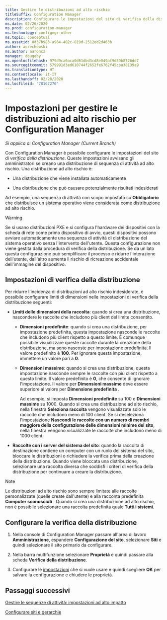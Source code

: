 ```yaml
---
title: Gestire le distribuzioni ad alto rischio
titleSuffix: Configuration Manager
description: Configurare le impostazioni del sito di verifica della distribuzione in Configuration Manager per avvisare gli amministratori nel caso in cui creino una distribuzione ad alto rischio.
ms.date: 02/26/2020
ms.prod: configuration-manager
ms.technology: configmgr-other
ms.topic: conceptual
ms.assetid: 8d37b983-a964-402c-819d-2512ed2d463b
author: aczechowski
ms.author: aaroncz
manager: dougeby
ms.openlocfilehash: 979d9ca0aca0d61dbd3cd8e049af9d59b8726dd7
ms.sourcegitcommit: 579991d3ed610744f2652fe6762f45cba38139a9
ms.translationtype: HT
ms.contentlocale: it-IT
ms.lasthandoff: 02/28/2020
ms.locfileid: "78167270"
---
```

# <a name="settings-to-manage-high-risk-deployments-for-configuration-manager"></a>Impostazioni per gestire le distribuzioni ad alto rischio per Configuration Manager

*Si applica a: Configuration Manager (Current Branch)*

Con Configuration Manager è possibile configurare le impostazioni del sito di *verifica della distribuzione*. Queste impostazioni avvisano gli amministratori se creano una distribuzione di sequenza di attività ad alto rischio. Una distribuzione ad alto rischio è:  

- Una distribuzione che viene installata automaticamente  

- Una distribuzione che può causare potenzialmente risultati indesiderati  

Ad esempio, una sequenza di attività con scopo impostato su **Obbligatorio** che distribuisce un sistema operativo viene considerata come distribuzione ad alto rischio.  

> [!WARNING]
> Se si usano distribuzioni PXE e si configura l'hardware dei dispositivi con la scheda di rete come primo dispositivo di avvio, questi dispositivi possono avviare automaticamente una sequenza di attività di distribuzione del sistema operativo senza l'intervento dell'utente. Questa configurazione non viene gestita dalla procedura di verifica della distribuzione. Se da un lato questa configurazione può semplificare il processo e ridurre l'interazione dell'utente, dall'altro aumenta il rischio di ricreazione accidentale dell'immagine del dispositivo.

## <a name="bkmk_settings"></a> Impostazioni di verifica della distribuzione

Per ridurre l'incidenza di distribuzioni ad alto rischio indesiderate, è possibile configurare limiti di dimensioni nelle impostazioni di verifica della distribuzione seguenti:  

- **Limiti delle dimensioni della raccolta**: quando si crea una distribuzione, nascondere le raccolte che includono più client del limite consentito.  

  - **Dimensioni predefinite**: quando si crea una distribuzione, per impostazione predefinita, questa impostazione nasconde le raccolte che includono più client rispetto a questo limite. È comunque possibile visualizzare queste raccolte durante la creazione della distribuzione, ma sono nascoste per impostazione predefinita. Il valore predefinito è **100**. Per ignorare questa impostazione, immettere un valore pari a **0**.  

  - **Dimensioni massime**: quando si crea una distribuzione, questa impostazione nasconde sempre le raccolte con più client rispetto a questo limite. Il valore predefinito è **0**, che consente di ignorare l'impostazione. Il valore per **Dimensioni massime** deve essere superiore al valore per **Dimensione predefinita** .  

    Ad esempio, si imposta **Dimensioni predefinite** su 100 e **Dimensioni massime** su 1000. Quando si crea una distribuzione ad alto rischio, nella finestra **Seleziona raccolta** vengono visualizzate solo le raccolte che includono meno di 100 client. Se si deseleziona l'impostazione **Nascondi le raccolte con un numero di membri maggiore della configurazione delle dimensioni minime del sito**, nella finestra vengono visualizzate le raccolte che includono meno di 1000 client.  

- **Raccolte con i server del sistema del sito**: quando la raccolta di destinazione contiene un computer con un ruolo del sistema del sito, bloccare le distribuzioni o richiedere la verifica prima della creazione della distribuzione. Quando viene bloccata una distribuzione, selezionare una raccolta diversa che soddisfi i criteri di verifica della distribuzione per continuare a creare la distribuzione.  

> [!NOTE]
> Le distribuzioni ad alto rischio sono sempre limitate alle raccolte personalizzate (quelle create dall'utente) e alla racconta predefinita **Computer sconosciuti** . Quando si crea una distribuzione ad alto rischio, non è possibile selezionare una raccolta predefinita quale **Tutti i sistemi**.  

## <a name="configure-deployment-verification"></a>Configurare la verifica della distribuzione

1. Nella console di Configuration Manager passare all'area di lavoro **Amministrazione**, espandere **Configurazione del sito**, selezionare **Siti** e quindi selezionare il sito primario da configurare.

2. Nella barra multifunzione selezionare **Proprietà** e quindi passare alla scheda **Verifica della distribuzione**.

3. Configurare le [impostazioni](#bkmk_settings) che si vuole usare e quindi scegliere **OK** per salvare la configurazione e chiudere le proprietà.

## <a name="next-steps"></a>Passaggi successivi

[Gestire le sequenze di attività: impostazioni ad alto impatto](/configmgr/osd/deploy-use/manage-task-sequences-to-automate-tasks#high-impact-settings)

[Configurare siti e gerarchie](/sccm/core/servers/deploy/configure/configure-sites-and-hierarchies)
